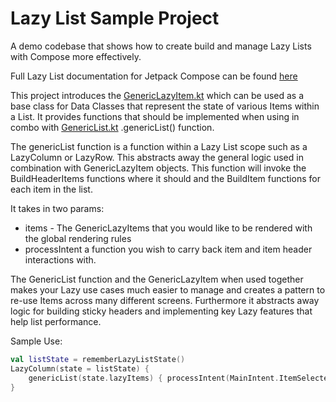 # Lazy List Sample Project

A demo codebase that shows how to create build and manage Lazy Lists with Compose more effectively.

Full Lazy List documentation for Jetpack Compose can be
found [here](https://developer.android.com/jetpack/compose/lists)

This project introduces
the [GenericLazyItem.kt](app%2Fsrc%2Fmain%2Fjava%2Fcom%2Fteegarcs%2Flazy%2Fcore%2FGenericLazyItem.kt)
which can be used as a base class for Data Classes that represent the state of various Items within
a List. It provides functions that should be implemented when using in combo
with [GenericList.kt](app%2Fsrc%2Fmain%2Fjava%2Fcom%2Fteegarcs%2Flazy%2Fcore%2FGenericList.kt)
.genericList() function.

The genericList function is a function within a Lazy List scope such as a LazyColumn or LazyRow.
This abstracts away the general logic used in combination with GenericLazyItem objects. This
function will invoke the BuildHeaderItems functions where it should and the BuildItem functions
for each item in the list.

It takes in two params:

- items - The GenericLazyItems that you would like to be rendered with the global rendering rules
- processIntent a function you wish to carry back item and item header interactions with.

The GenericList function and the GenericLazyItem when used together makes your Lazy use cases
much easier to manage and creates a pattern to re-use Items across many different screens.
Furthermore it abstracts away logic for building sticky headers and implementing key Lazy features
that help list performance.

Sample Use:

```kotlin
val listState = rememberLazyListState()
LazyColumn(state = listState) {
    genericList(state.lazyItems) { processIntent(MainIntent.ItemSelected(it)) }
}
```